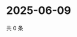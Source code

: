 # 2025-06-09

共 0 条

<!-- BEGIN ZHIHUVIDEO -->
<!-- 最后更新时间 Mon Jun 09 2025 13:13:43 GMT+0800 (China Standard Time) -->

<!-- END ZHIHUVIDEO -->

